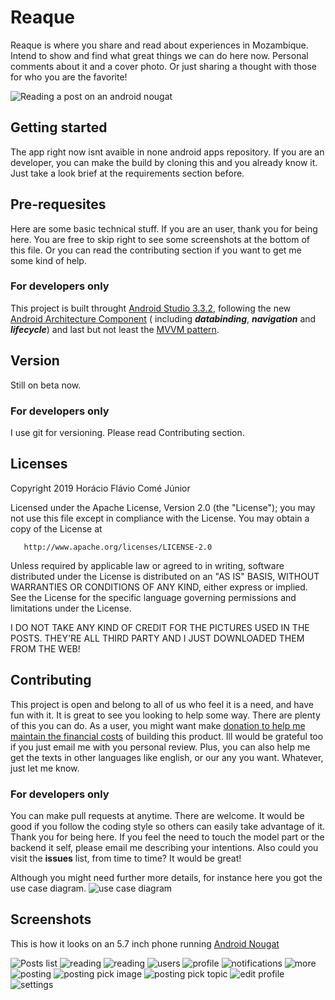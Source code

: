 # Reaque
Reaque is where you share and read about experiences in Mozambique. Intend to show and find what great things we can do here now. Personal comments about it and a cover photo. Or just sharing a thought with those for who you are the favorite!

![Reading a post on an android nougat](screenshots/read_collapsed.png)

## Getting started
The app right now isnt avaible in none android apps repository. If you are an developer, you can make the build by cloning this and you already know it. Just take a look brief at the requirements section before.

## Pre-requesites
Here are some basic technical stuff. If you are an user, thank you for being here. You are free to skip right to see some screenshots at the bottom of this file. Or you can read the contributing section if you want to get me some kind of help.

### For developers only
This project is built throught [Android Studio 3.3.2](https://androidstudio.googleblog.com/2019/03/android-studio-332-available.html), following the new [Android Architecture Component](https://developer.android.com/topic/libraries/architecture) ( including _**databinding**_, _**navigation**_ and _**lifecycle**_) and last but not least the [MVVM pattern](https://en.wikipedia.org/wiki/Model–view–viewmodel).

## Version
Still on beta now.

### For developers only
I use git for versioning. Please read Contributing section.

## Licenses
   Copyright 2019 Horácio Flávio Comé Júnior

   Licensed under the Apache License, Version 2.0 (the "License");
   you may not use this file except in compliance with the License.
   You may obtain a copy of the License at

       http://www.apache.org/licenses/LICENSE-2.0

   Unless required by applicable law or agreed to in writing, software
   distributed under the License is distributed on an "AS IS" BASIS,
   WITHOUT WARRANTIES OR CONDITIONS OF ANY KIND, either express or implied.
   See the License for the specific language governing permissions and
   limitations under the License.

   I DO NOT TAKE ANY KIND OF CREDIT FOR THE PICTURES USED IN THE POSTS. THEY'RE ALL THIRD PARTY AND I JUST DOWNLOADED THEM FROM THE WEB!
   
## Contributing
This project is open and belong to all of us who feel it is a need, and have fun with it.
It is great to see you looking to help some way. There are plenty of this you can do. As a user, you might want make [donation to help me maintain the financial costs](docs/DONATE.md) of building this product. Ill would be grateful too if you just email me with you personal review. Plus, you can also help me get the texts in other languages like english, or our any you want. Whatever, just let me know.

### For developers only
You can make pull requests at anytime. There are welcome. It would be good if you follow the coding style so others can easily take advantage of it. Thank you for being here.
If you feel the need to touch the model part or the backend it self, please email me describing your intentions. Also could you visit the **issues** list, from time to time? It would be great!

Although you might need further more details, for instance here you got the use case diagram.
![use case diagram](docs/diagrams/use_case.jpg)

## Screenshots
This is how it looks on an 5.7 inch phone running [Android Nougat](https://www.android.com/versions/nougat-7-0/)

![Posts list](screenshots/posts.jpg) ![reading](screenshots/read_collapsed.png) ![reading](screenshots/read_expanded.png) ![users](screenshots/users.jpg) ![profile](screenshots/profile.jpg) ![notifications](screenshots/notifications.jpg) ![more](screenshots/more.png) ![posting](screenshots/posting.png) ![posting pick image](screenshots/posting_pick_image.png) ![posting pick topic](screenshots/posting_pick_topic.png) ![edit profile](screenshots/edit_profile.png) ![settings](screenshots/settings.jpg)
